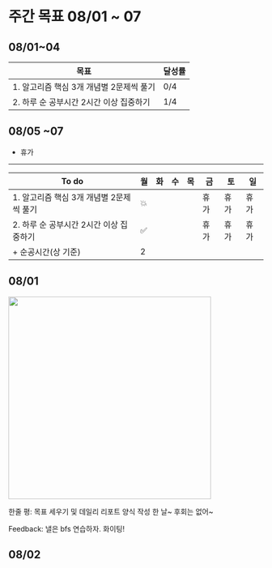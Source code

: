 # 주간 목표 08/01 ~ 07

## 08/01~04
| 목표 | 달성률 | 
|---|---|
| 1. 알고리즘 핵심 3개 개념별 2문제씩 풀기 | 0/4 |
| 2. 하루 순 공부시간 2시간 이상 집중하기  | 1/4 |

## 08/05 ~07 
- 휴가

---
|To do| 월| 화 |수 |목 |금 | 토| 일
|---|---|---|---|---|---|---|---|
|1. 알고리즘 핵심 3개 개념별 2문제씩 풀기 |:boom: | | | |휴가|휴가|휴가
|2. 하루 순 공부시간 2시간 이상 집중하기 |:white_check_mark:| | | |휴가|휴가|휴가
|+ 순공시간(상 기준)|2||||

## 08/01

<img src="day/1.png" width="400">

한줄 평: 목표 세우기 및 데일리 리포트 양식 작성 한 날~ 후회는 없어~

Feedback: 낼은 bfs 연습하자. 화이팅!

## 08/02




